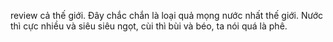 review cả thế giới. Đây chắc chắn là loại quả mọng nước nhất thế giới. 
Nước thì cực nhiều và siêu siêu ngọt, cùi thì bùi và béo, ta nói quá là phê.